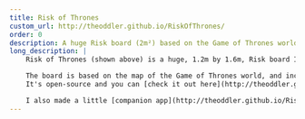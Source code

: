 ```yaml
---
title: Risk of Thrones
custom_url: http://theoddler.github.io/RiskOfThrones/
order: 0
description: A huge Risk board (2m²) based on the Game of Thrones world
long_description: |
    Risk of Thrones (shown above) is a huge, 1.2m by 1.6m, Risk board I made as a birthday present for my sister.

    The board is based on the map of the Game of Thrones world, and includes some special places with interesting new rules.
    It's open-source and you can [check it out here](http://theoddler.github.io/RiskOfThrones/).

    I also made a little [companion app](http://theoddler.github.io/RiskOfThrones/companion/) that automatically divides the world up for the start of the game.
---
```

